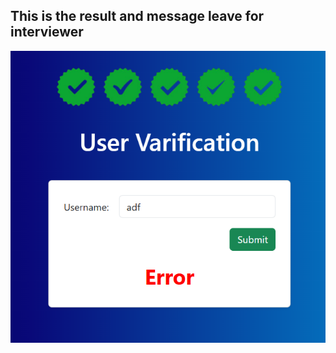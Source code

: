 ## This is the result and message leave for interviewer

<img src="https://raw.githubusercontent.com/YZ-PJCAC/InterviewQuestion-PHP-Basic/refs/heads/main/Finish/error.PNG"/>

